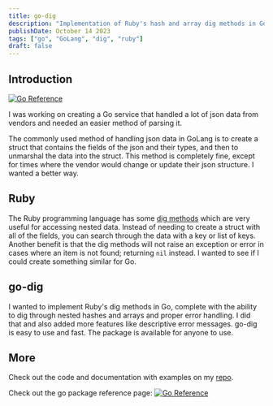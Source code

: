 ```yaml
---
title: go-dig
description: "Implementation of Ruby's hash and array dig methods in GoLang."
publishDate: October 14 2023
tags: ["go", "GoLang", "dig", "ruby"]
draft: false
---
```


## Introduction

[![Go Reference](https://pkg.go.dev/badge/github.com/sauravc99/go-dig.svg)](https://pkg.go.dev/github.com/sauravc99/go-dig)

I was working on creating a Go service that handled a lot of json data from vendors and needed an easier method of parsing it.

The commonly used method of handling json data in GoLang is to create a struct that contains the fields of the json and their types, and then to unmarshal the data into the struct. This method is completely fine, except for times where the vendor would change or update their json structure. I wanted a better way.

## Ruby

The Ruby programming language has some [dig methods](https://docs.ruby-lang.org/en/3.3/dig_methods_rdoc.html) which are very useful for accessing nested data. Instead of needing to create a struct with all of the fields, you can search through the data with a key or list of keys. Another benefit is that the dig methods will not raise an exception or error in cases where an item is not found; returning `nil` instead. I wanted to see if I could create something similar for Go.

## go-dig

I wanted to implement Ruby's dig methods in Go, complete with the ability to dig through nested hashes and arrays and proper error handling. I did that and also added more features like descriptive error messages. go-dig is easy to use and fast. The package is available for anyone to use.

## More

Check out the code and documentation with examples on my [repo](https://github.com/SauravC99/go-dig).

Check out the go package reference page:
[![Go Reference](https://pkg.go.dev/badge/github.com/sauravc99/go-dig.svg)](https://pkg.go.dev/github.com/sauravc99/go-dig)
